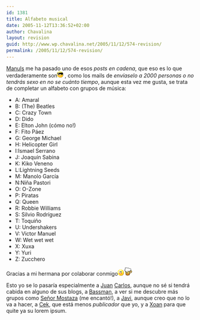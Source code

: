 ```yaml
---
id: 1381
title: Alfabeto musical
date: 2005-11-12T13:36:52+02:00
author: Chavalina
layout: revision
guid: http://www.wp.chavalina.net/2005/11/12/574-revision/
permalink: /2005/11/12/574-revision/
---
```

<a href="http://manuls.bitacoras.com" target="_blank">Manuls</a> me ha pasado uno de esos _posts en cadena_, que eso es lo que verdaderamente son![gafas](/imagenes/emoticonos/gafas.gif) , como los mails de _envíaselo a 2000 personas o no tendrás sexo en no se cuánto tiempo_, aunque esta vez me gusta, se trata de completar un alfabeto con grupos de m&uacute;sica:

  * A: Amaral
  * B: (The) Beatles
  * C: Crazy Town
  * D: Dido
  * E: Elton John (cómo no!)
  * F: Fito Páez
  * G: George Michael
  * H: Helicopter Girl
  * I:Ismael Serrano
  * J: Joaquín Sabina
  * K: Kiko Veneno
  * L:Lightning Seeds
  * M: Manolo García
  * N:Ni&ntilde;a Pastori
  * O: O-Zone
  * P: Piratas
  * Q: Queen
  * R: Robbie Williams
  * S: Silvio Rodríguez
  * T: Toqui&ntilde;o
  * U: Undershakers
  * V: Victor Manuel
  * W: Wet wet wet
  * X: Xuxa
  * Y: Yuri
  * Z: Zucchero

Gracias a mi hermana por colaborar conmigo![emo](/imagenes/emoticonos/sonrisa.gif)![cerveza](/imagenes/emoticonos/cerveza.gif) 

Esto yo se lo pasaría especialmente a <a href="http://peludin.blogspot.com/" target="_blank">Juan</a> <a href="http://usalo.blogspot.com/" target="_blank">Carlos</a>, aunque no sé si tendrá cabida en alguno de sus blogs, a <a href="http://inbasswetrust.blogspot.com/" target="_blank">Bassman</a>, a ver si me descubre más grupos como <a href="http://www.srmostaza.com/" target="_blank">Se&ntilde;or Mostaza</a> (me encantó!), a <a href="http://jcl.scenesp.org/index.php?dps=1" target="_blank">Javi</a>, aunque creo que no lo va a hacer, a <a href="http://cek.bitacoras.com/" target="_blank">Cek</a>, que está menos _publicador_ que yo, y a <a href="http://toxico.bitacoras.com/" target="_blank">Xoan</a> para que quite ya su lorem ipsum.